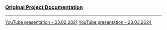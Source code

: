 ### [Original Project Documentation](https://drive.google.com/drive/folders/1mUzc4kVq7UYjaU_0GXKjfUJeZsXiwppX?usp=sharing)

---

[YouTube presentation - 03.02.2021](https://youtu.be/ZMROKo-jq-A)
[YouTube presentation - 23.03.2024](https://youtu.be/oPcUQPqXwVQ)
